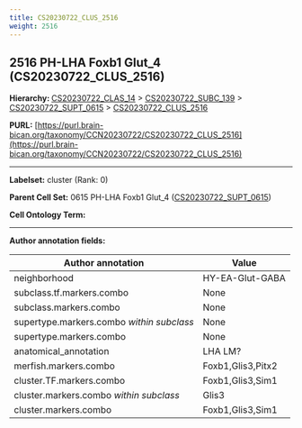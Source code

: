 ```yaml
---
title: CS20230722_CLUS_2516
weight: 2516
---
```

## 2516 PH-LHA Foxb1 Glut_4 (CS20230722_CLUS_2516)
<b>Hierarchy: </b>
[CS20230722_CLAS_14](../CS20230722_CLAS_14) >
[CS20230722_SUBC_139](../CS20230722_SUBC_139) >
[CS20230722_SUPT_0615](../CS20230722_SUPT_0615) >
[CS20230722_CLUS_2516](../CS20230722_CLUS_2516)

**PURL:** [https://purl.brain-bican.org/taxonomy/CCN20230722/CS20230722_CLUS_2516](https://purl.brain-bican.org/taxonomy/CCN20230722/CS20230722_CLUS_2516)

---


**Labelset:** cluster (Rank: 0)

**Parent Cell Set:** 0615 PH-LHA Foxb1 Glut_4 ([CS20230722_SUPT_0615](../CS20230722_SUPT_0615))



**Cell Ontology Term:** 

[MARKER GENES.]: #


---

[TRANSFERRED ANNOTATIONS.]: #


[AUTHOR ANNOTATION FIELDS.]: #


**Author annotation fields:**

| Author annotation | Value |
|-------------------|-------|
|neighborhood|HY-EA-Glut-GABA|
|subclass.tf.markers.combo|None|
|subclass.markers.combo|None|
|supertype.markers.combo _within subclass_|None|
|supertype.markers.combo|None|
|anatomical_annotation|LHA LM?|
|merfish.markers.combo|Foxb1,Glis3,Pitx2|
|cluster.TF.markers.combo|Foxb1,Glis3,Sim1|
|cluster.markers.combo _within subclass_|Glis3|
|cluster.markers.combo|Foxb1,Glis3,Sim1|
